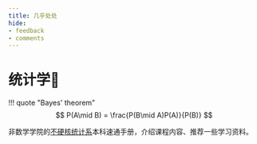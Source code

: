 ```yaml
---
title: 几乎处处
hide:
- feedback
- comments
---
```


# 统计学🎲

!!! quote "Bayes' theorem"
	$$
    P(A\mid B) = \frac{P(B\mid A)P(A)}{P(B)}
    $$


非数学学院的<u>不硬核统计系</u>本科速通手册，介绍课程内容、推荐一些学习资料。
